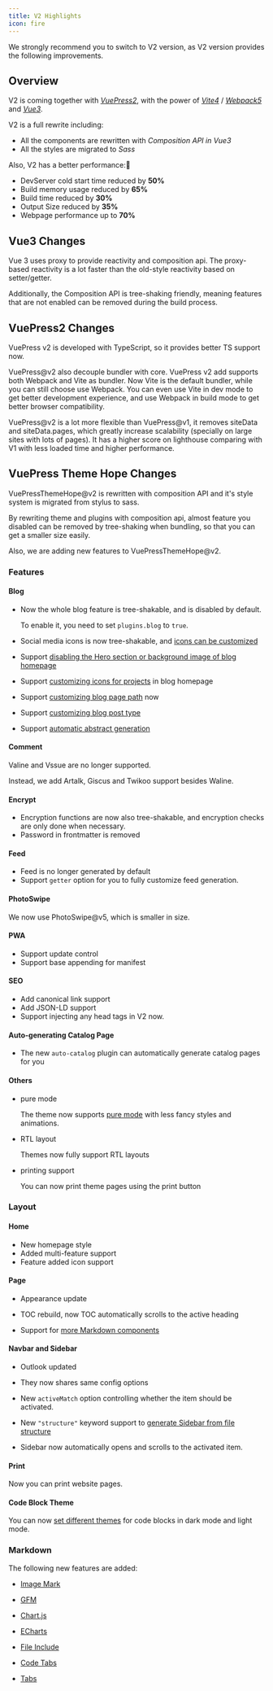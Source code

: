 ```yaml
---
title: V2 Highlights
icon: fire
---
```


We strongly recommend you to switch to V2 version, as V2 version provides the following improvements.

<!-- more -->

## Overview

V2 is coming together with [_VuePress2_](https://vuejs.press), with the power of [_Vite4_](https://vitejs.dev) / [_Webpack5_](https://webpack.js.org) and [_Vue3_](https://vuejs.org).

V2 is a full rewrite including:

- All the components are rewritten with _Composition API in Vue3_
- All the styles are migrated to _Sass_

Also, V2 has a better performance:🚀

- DevServer cold start time reduced by **50%**
- Build memory usage reduced by **65%**
- Build time reduced by **30%**
- Output Size reduced by **35%**
- Webpage performance up to **70%**

## Vue3 Changes

Vue 3 uses proxy to provide reactivity and composition api. The proxy-based reactivity is a lot faster than the old-style reactivity based on setter/getter.

Additionally, the Composition API is tree-shaking friendly, meaning features that are not enabled can be removed during the build process.

## VuePress2 Changes

VuePress v2 is developed with TypeScript, so it provides better TS support now.

VuePress@v2 also decouple bundler with core. VuePress v2 add supports both Webpack and Vite as bundler. Now Vite is the default bundler, while you can still choose use Webpack. You can even use Vite in dev mode to get better development experience, and use Webpack in build mode to get better browser compatibility.

VuePress@v2 is a lot more flexible than VuePress@v1, it removes siteData and siteData.pages, which greatly increase scalability (specially on large sites with lots of pages). It has a higher score on lighthouse comparing with V1 with less loaded time and higher performance.

## VuePress Theme Hope Changes

VuePressThemeHope@v2 is rewritten with composition API and it's style system is migrated from stylus to sass.

By rewriting theme and plugins with composition api, almost feature you disabled can be removed by tree-shaking when bundling, so that you can get a smaller size easily.

Also, we are adding new features to VuePressThemeHope@v2.

### Features

#### Blog

- Now the whole blog feature is tree-shakable, and is disabled by default.

  To enable it, you need to set `plugins.blog` to `true`.

- Social media icons is now tree-shakable, and [icons can be customized](../guide/blog/blogger.md)

- Support [disabling the Hero section or background image of blog homepage](../guide/blog/home.md)

- Support [customizing icons for projects](../guide/blog/home.md) in blog homepage

- Support [customizing blog page path](../guide/blog/path.md) now

- Support [customizing blog post type](../guide/blog/article.md#other-types-of-articles)

- Support [automatic abstract generation](../guide/blog/article.md#automatically-generate-excerpt)

#### Comment

Valine and Vssue are no longer supported.

Instead, we add Artalk, Giscus and Twikoo support besides Waline.

#### Encrypt

- Encryption functions are now also tree-shakable, and encryption checks are only done when necessary.
- Password in frontmatter is removed

#### Feed

- Feed is no longer generated by default
- Support `getter` option for you to fully customize feed generation.

#### PhotoSwipe

We now use PhotoSwipe@v5, which is smaller in size.

#### PWA

- Support update control
- Support base appending for manifest

#### SEO

- Add canonical link support
- Add JSON-LD support
- Support injecting any head tags in V2 now.

#### Auto-generating Catalog Page

- The new `auto-catalog` plugin can automatically generate catalog pages for you

#### Others

- pure mode

  The theme now supports [pure mode](../guide/interface/pure.md) with less fancy styles and animations.

- RTL layout

  Themes now fully support RTL layouts

- printing support

  You can now print theme pages using the print button

### Layout

#### Home

- New homepage style
- Added multi-feature support
- Feature added icon support

#### Page

- Appearance update

- TOC rebuild, now TOC automatically scrolls to the active heading

- Support for [more Markdown components](../guide/markdown/components.md)

#### Navbar and Sidebar

- Outlook updated

- They now shares same config options

- New `activeMatch` option controlling whether the item should be activated.

- New `"structure"` keyword support to [generate Sidebar from file structure](../guide/layout/sidebar.md#auto-sidebar)

- Sidebar now automatically opens and scrolls to the activated item.

#### Print

Now you can print website pages.

#### Code Block Theme

You can now [set different themes](../guide/interface/code-theme.md) for code blocks in dark mode and light mode.

### Markdown

The following new features are added:

- [Image Mark](../guide/markdown/image.md#image-mark)

- [GFM](../guide/markdown/others.md#gfm)

- [Chart.js](../guide/markdown/chartjs.md)

- [ECharts](../guide/markdown/echarts.md)

- [File Include](../guide/markdown/include.md)

- [Code Tabs](../guide/markdown/code-tabs.md)

- [Tabs](../guide/markdown/tabs.md)
